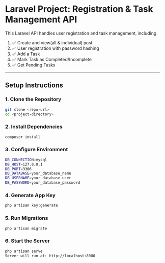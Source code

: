 # Laravel Project: Registration & Task Management API

This Laravel API handles user registration and task management, including:

1. ✅ Create and view(all & individual) post
2. ✅ User registration with password hashing
3. ✅ Add a Task
4. ✅ Mark Task as Completed/Incomplete
5. ✅ Get Pending Tasks

---

## Setup Instructions

### 1. Clone the Repository

```bash
git clone <repo-url>
cd <project-directory>
```

### 2. Install Dependencies

```bash
composer install
```

### 3. Configure Environment

```bash
DB_CONNECTION=mysql
DB_HOST=127.0.0.1
DB_PORT=3306
DB_DATABASE=your_database_name
DB_USERNAME=your_database_user
DB_PASSWORD=your_database_password
```

### 4. Generate App Key

```bash
php artisan key:generate
```

### 5. Run Migrations

```bash
php artisan migrate
```

### 6. Start the Server

```bash
php artisan serve
Server will run at: http://localhost:8000
```
